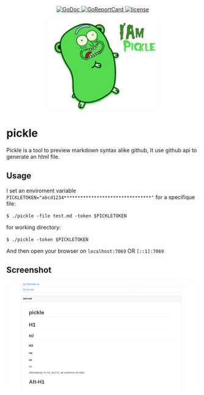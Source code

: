 <p align="center">
  <a href="https://godoc.org/github.com/hihebark/pickle">
    <img src="https://godoc.org/github.com/hihebark/pickle?status.svg" alt="GoDoc">
  </a>
  <a href="https://goreportcard.com/report/github.com/hihebark/pickle">
    <img src="https://goreportcard.com/badge/github.com/hihebark/pickle" alt="GoReportCard">
  </a>
  <a href="https://github.com/hihebark/pickle/blob/master/LICENSE">
    <img src="https://img.shields.io/aur/license/yaourt.svg" alt="license">
  </a>
</p>

<p align="center"><img src="iampickle.jpg"></p>

# pickle

Pickle is a tool to preview markdown syntax alike github, It use github api to generate an html file.

## Usage

I set an enviroment variable `PICKLETOKEN="abcd1234********************************"`
for a specifique file:

`$ ./pickle -file test.md -token $PICKLETOKEN`

for working directory:

`$ ./pickle -token $PICKLETOKEN`

And then open your browser on `localhost:7069` OR `[::1]:7069`

## Screenshot

![screenshot](picklescreenshot.png "screenshot")
